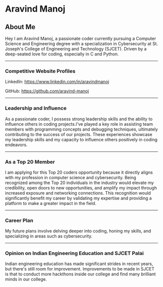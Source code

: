 # Aravind Manoj

## About Me

Hey I am Aravind Manoj, a passionate coder currently pursuing a Computer Science and Engineering degree with a specialization in Cybersecurity at St. Joseph's College of Engineering and Technology (SJCET). Driven by a deep-seated love for coding, especially in C and Python.

---

### Competitive Website Profiles

LinkedIn: https://www.linkedin.com/in/aravindmanoj<br>

GitHub:   https://github.com/aravind-manoj<br>


---

### Leadership and Influence

As a passionate coder, I possess strong leadership skills and the ability to influence others in coding projects.I've played a key role in assisting team members with programming concepts and debugging techniques, ultimately contributing to the success of our projects. These experiences showcase my leadership skills and my capacity to influence others positively in coding endeavors.

---

### As a Top 20 Member

I am applying for this Top 20 coders opportunity because it directly aligns with my profession in computer science and cybersecurity. Being recognized among the Top 20 individuals in the industry would elevate my credibility, open doors to new opportunities, and amplify my impact through increased exposure and networking connections. This recognition would significantly benefit my career by validating my expertise and providing a platform to make a greater impact in the field.

---

### Career Plan

My future plans involve delving deeper into coding, honing my skills, and specializing in areas such as cybersecurity.

---

### Opinion on Indian Engineering Education and SJCET Palai

Indian engineering education has made significant strides in recent years, but there's still room for improvement. Improvements to be made in SJCET is that to conduct more hackthons inside our college and find many brilliant minds in our college.
